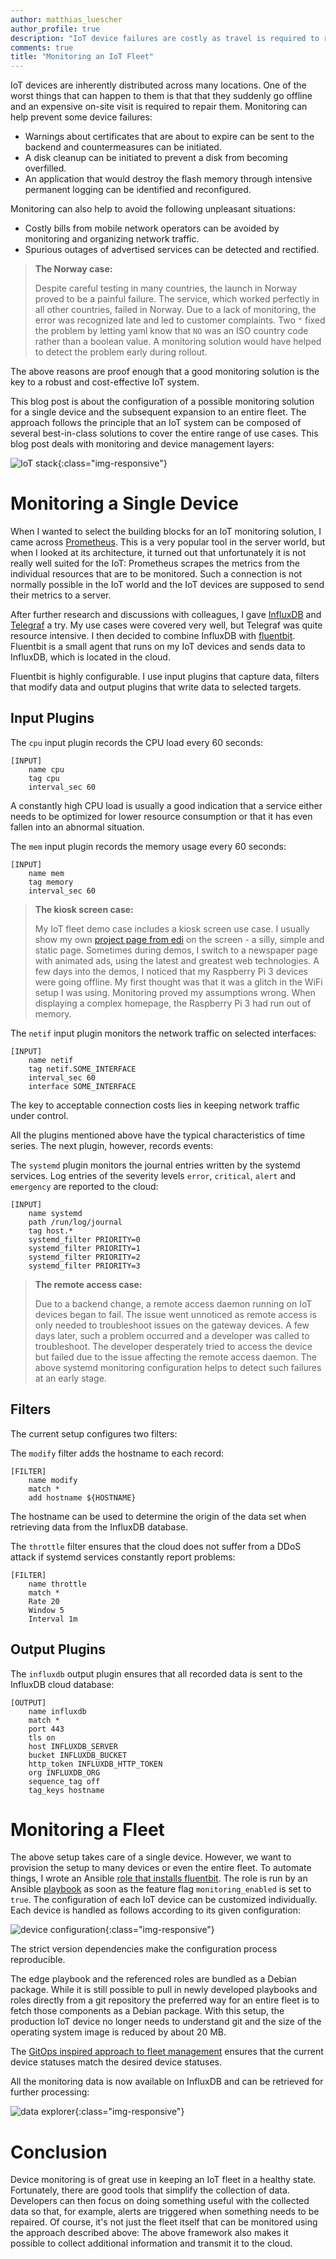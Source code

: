 ```yaml
---
author: matthias_luescher
author_profile: true
description: "IoT device failures are costly as travel is required to repair them wherever they are installed. Let us monitor them to prevent failures."
comments: true
title: "Monitoring an IoT Fleet"
---
```


IoT devices are inherently distributed across many locations. One of the worst things that can happen to them is that
that they suddenly go offline and an expensive on-site visit is required to repair them. Monitoring can help prevent
some device failures:

- Warnings about certificates that are about to expire can be sent to the backend and countermeasures can be initiated.
- A disk cleanup can be initiated to prevent a disk from becoming overfilled.
- An application that would destroy the flash memory through intensive permanent logging can be identified and
  reconfigured.

Monitoring can also help to avoid the following unpleasant situations:

- Costly bills from mobile network operators can be avoided by monitoring and organizing network traffic.
- Spurious outages of advertised services can be detected and rectified.

> **The Norway case:**
>
> Despite careful testing in many countries, the launch in Norway proved to be a painful failure. The service, which
> worked perfectly in all other countries, failed in Norway. Due to a lack of monitoring, the error was recognized
> late and led to customer complaints. Two `"` fixed the problem by letting yaml know that `NO` was an ISO country code
> rather than a boolean value. A monitoring solution would have helped to detect the problem early during rollout.

The above reasons are proof enough that a good monitoring solution is the key to a robust and cost-effective IoT system.

This blog post is about the configuration of a possible monitoring solution for a single device and the subsequent
expansion to an entire fleet. The approach follows the principle that an IoT system can be composed of several
best-in-class solutions to cover the entire range of use cases. This blog post deals with monitoring and device
management layers:

![IoT stack](/assets/images/blog/IoTStack.png){:class="img-responsive"}

# Monitoring a Single Device

When I wanted to select the building blocks for an IoT monitoring solution, I came across
[Prometheus](https://prometheus.io/). This is a very popular tool in the server world, but when I looked at its
architecture, it turned out that unfortunately it is not really well suited for the IoT: Prometheus scrapes the metrics
from the individual resources that are to be monitored. Such a connection is not normally possible in the IoT world
and the IoT devices are supposed to send their metrics to a server.

After further research and discussions with colleagues, I gave [InfluxDB](https://www.influxdata.com/) and
[Telegraf](https://www.influxdata.com/time-series-platform/telegraf/) a try. My use cases were covered very well, but
Telegraf was quite resource intensive. I then decided to combine InfluxDB with [fluentbit](https://fluentbit.io/).
Fluentbit is a small agent that runs on my IoT devices and sends data to InfluxDB, which is located in the cloud.

Fluentbit is highly configurable. I use input plugins that capture data, filters that modify data and output plugins
that write data to selected targets.

## Input Plugins

The `cpu` input plugin records the CPU load every 60 seconds:

```
[INPUT]
    name cpu
    tag cpu
    interval_sec 60
```

A constantly high CPU load is usually a good indication that a service either needs to be optimized for lower resource
consumption or that it has even fallen into an abnormal situation.

The `mem` input plugin records the memory usage every 60 seconds:

```
[INPUT]
    name mem
    tag memory
    interval_sec 60
```

> **The kiosk screen case:**
>
> My IoT fleet demo case includes a kiosk screen use case. I usually show my own 
> [project page from edi](https://www.get-edi.io) on the screen - a silly, simple and static page. Sometimes during
> demos, I switch to a newspaper page with animated ads, using the latest and greatest web technologies. A few days
> into the demos, I noticed that my Raspberry Pi 3 devices were going offline. My first thought was that it was a glitch
> in the WiFi setup I was using. Monitoring proved my assumptions wrong. When displaying a complex homepage, the
> Raspberry Pi 3 had run out of memory.

The `netif` input plugin monitors the network traffic on selected interfaces:

```
[INPUT]
    name netif
    tag netif.SOME_INTERFACE
    interval_sec 60
    interface SOME_INTERFACE
```

The key to acceptable connection costs lies in keeping network traffic under control.

All the plugins mentioned above have the typical characteristics of time series. The next plugin, however, records
events:

The `systemd` plugin monitors the journal entries written by the systemd services. Log entries of the severity levels
`error`, `critical`, `alert` and `emergency` are reported to the cloud: 

```
[INPUT]
    name systemd
    path /run/log/journal
    tag host.*
    systemd_filter PRIORITY=0
    systemd_filter PRIORITY=1
    systemd_filter PRIORITY=2
    systemd_filter PRIORITY=3
```

> **The remote access case:**
>
> Due to a backend change, a remote access daemon running on IoT devices began to fail. The issue went unnoticed as
> remote access is only needed to troubleshoot issues on the gateway devices. A few days later, such a problem occurred
> and a developer was called to troubleshoot. The developer desperately tried to access the device but failed due to the
> issue affecting the remote access daemon. The above systemd monitoring configuration helps to detect such
> failures at an early stage.

## Filters

The current setup configures two filters:

The `modify` filter adds the hostname to each record:

```
[FILTER]
    name modify
    match *
    add hostname ${HOSTNAME}
```

The hostname can be used to determine the origin of the data set when retrieving data from the InfluxDB database.

The `throttle` filter ensures that the cloud does not suffer from a DDoS attack if systemd services constantly report
problems:

```
[FILTER]
    name throttle
    match *
    Rate 20
    Window 5
    Interval 1m
```

## Output Plugins

The `influxdb` output plugin ensures that all recorded data is sent to the InfluxDB cloud database:

```
[OUTPUT]
    name influxdb
    match *
    port 443
    tls on
    host INFLUXDB_SERVER
    bucket INFLUXDB_BUCKET
    http_token INFLUXDB_HTTP_TOKEN
    org INFLUXDB_ORG
    sequence_tag off 
    tag_keys hostname
```

# Monitoring a Fleet

The above setup takes care of a single device. However, we want to provision the setup to many devices or even the
entire fleet. To automate things, I wrote an Ansible 
[role that installs fluentbit](https://github.com/lueschem/fluentbit_installer). The role is run by an Ansible
[playbook](https://github.com/lueschem/edge-playbook) as soon as the feature flag `monitoring_enabled` is set to
`true`. The configuration of each IoT device can be customized individually. Each device is handled as follows
according to its given configuration:

![device configuration](/assets/images/blog/device_configuration.png){:class="img-responsive"}

The strict version dependencies make the configuration process reproducible.

The edge playbook and the referenced roles are bundled as a Debian package. While it is still possible to pull in
newly developed playbooks and roles directly from a git repository the preferred way for an entire fleet is to fetch
those components as a Debian package. With this setup, the production IoT device no longer needs to understand git
and the size of the operating system image is reduced by about 20 MB.

The [GitOps inspired approach to fleet management](/Managing-an-IoT-Fleet-with-GitOps/)
ensures that the current device statuses match the desired device statuses.

All the monitoring data is now available on InfluxDB and can be retrieved for further processing: 

![data explorer](/assets/images/blog/influxdb.png){:class="img-responsive"}

# Conclusion

Device monitoring is of great use in keeping an IoT fleet in a healthy state. Fortunately, there are good tools that
simplify the collection of data. Developers can then focus on doing something useful with the collected data so that,
for example, alerts are triggered when something needs to be repaired. Of course, it's not just the fleet itself that
can be monitored using the approach described above: The above framework also makes it possible to collect additional
information and transmit it to the cloud.
